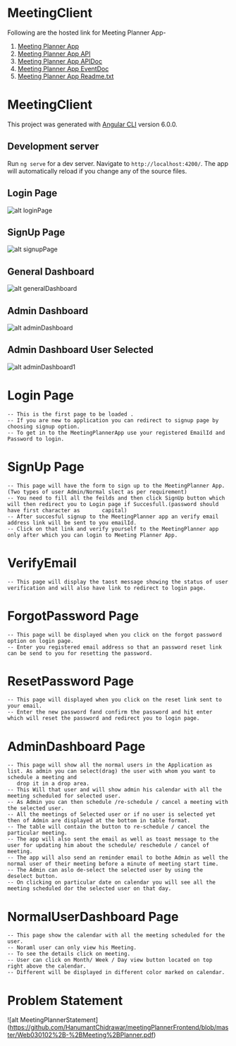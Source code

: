 # MeetingClient
Following are the hosted link for Meeting Planner App-

1) [Meeting Planner App](http://meetingplannerapp.hanumantpatil.co)
2) [Meeting Planner App API](http://api.meetingplannerapp.hanumantpatil.co)
3) [Meeting Planner App APIDoc](http://apidoc.meetingplannerapp.hanumantpatil.co)
4) [Meeting Planner App EventDoc](http://eventdoc.meetingplannerapp.hanumantpatil.co)
5) [Meeting Planner App Readme.txt](http://readme.meetingplannerapp.hanumantpatil.co)


# MeetingClient

This project was generated with [Angular CLI](https://github.com/angular/angular-cli) version 6.0.0.

## Development server

Run `ng serve` for a dev server. Navigate to `http://localhost:4200/`. The app will automatically reload if you change any of the source files.

## Login Page
![alt loginPage](https://github.com/HanumantChidrawar/meetingPlannerFrontend/blob/master/pageLook/meetingPlannerLogin.png)

## SignUp Page
![alt signupPage](https://github.com/HanumantChidrawar/meetingPlannerFrontend/blob/master/pageLook/meetingPlannerSigUp.png)

## General Dashboard
![alt generalDashboard](https://github.com/HanumantChidrawar/meetingPlannerFrontend/blob/master/pageLook/generalDashboard.png)

## Admin Dashboard
![alt adminDashboard](https://github.com/HanumantChidrawar/meetingPlannerFrontend/blob/master/pageLook/adminDashboard.png)

## Admin Dashboard User Selected
![alt adminDashboard1](https://github.com/HanumantChidrawar/meetingPlannerFrontend/blob/master/pageLook/adminDashboardSelected.png)

# Login Page

    -- This is the first page to be loaded .
    -- If you are new to application you can redirect to signup page by choosing signup option.
    -- To get in to the MeetingPlannerApp use your registered EmailId and Password to login.
    
# SignUp Page

    -- This page will have the form to sign up to the MeetingPlanner App.(Two types of user Admin/Normal slect as per requirement)
    -- You need to fill all the feilds and then click SignUp button which will then redirect you to Login page if Succesfull.(password should have first character as 		capital)
    -- After succesful signup to the MeetingPlanner app an verify email address link will be sent to you emailId.
    -- Click on that link and verify yourself to the MeetingPlanner app only after which you can login to Meeting Planner App.

# VerifyEmail

    -- This page will display the taost message showing the status of user verification and will also have link to redirect to login page.

# ForgotPassword Page

    -- This page will be displayed when you click on the forgot password option on login page.
    -- Enter you registered email address so that an password reset link can be send to you for resetting the password.

# ResetPassword Page

    -- This page will displayed when you click on the reset link sent to your email.
    -- Enter the new password fand confirm the password and hit enter which will reset the password and redirect you to login page.

# AdminDashboard Page

    -- This page will show all the normal users in the Application as list. As admin you can select(drag) the user with whom you want to schedule a meeting and 
       drop it in a drop area.
    -- This Will that user and will show admin his calendar with all the meeting scheduled for selected user.
    -- As Admin you can then schedule /re-schedule / cancel a meeting with the selected user.
    -- All the meetings of Selected user or if no user is selected yet then of Admin are displayed at the bottom in table format.
    -- The table will contain the button to re-schedule / cancel the particular meeting.
    -- The app will also sent the email as well as toast message to the user for updating him about the schedule/ reschedule / cancel of meeting.
    -- The app will also send an reminder email to bothe Admin as well the normal user of their meeting before a minute of meeting start time.
    -- The Admin can aslo de-select the selected user by using the deselect button.
    -- On clicking on particular date on calendar you will see all the meeting scheduled dor the selected user on that day.
    
# NormalUserDashboard Page

    -- This page show the calendar with all the meeting scheduled for the user.
    -- Noraml user can only view his Meeting.
    -- To see the details click on meeting.
    -- User can click on Month/ Week / Day view button located on top right above the calendar.
    -- Different will be displayed in different color marked on calendar.

# Problem Statement

![alt MeetingPlannerStatement] (https://github.com/HanumantChidrawar/meetingPlannerFrontend/blob/master/Web030102%2B-%2BMeeting%2BPlanner.pdf)
